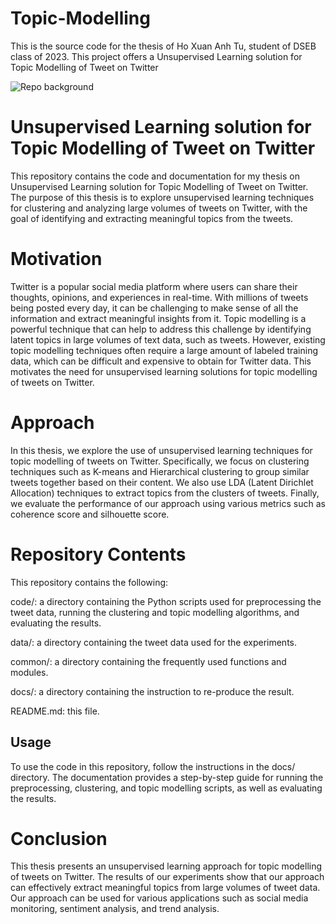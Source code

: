 # Topic-Modelling
This is the source code for the thesis of Ho Xuan Anh Tu, student of DSEB class of 2023. This project offers a Unsupervised Learning solution for Topic Modelling of Tweet on Twitter

![Repo background](https://miro.medium.com/v2/resize:fit:1050/0*4AWyn46J0Ckua1do)


# Unsupervised Learning solution for Topic Modelling of Tweet on Twitter
This repository contains the code and documentation for my thesis on Unsupervised Learning solution for Topic Modelling of Tweet on Twitter. The purpose of this thesis is to explore unsupervised learning techniques for clustering and analyzing large volumes of tweets on Twitter, with the goal of identifying and extracting meaningful topics from the tweets.

# Motivation
Twitter is a popular social media platform where users can share their thoughts, opinions, and experiences in real-time. With millions of tweets being posted every day, it can be challenging to make sense of all the information and extract meaningful insights from it. Topic modelling is a powerful technique that can help to address this challenge by identifying latent topics in large volumes of text data, such as tweets. However, existing topic modelling techniques often require a large amount of labeled training data, which can be difficult and expensive to obtain for Twitter data. This motivates the need for unsupervised learning solutions for topic modelling of tweets on Twitter.

# Approach
In this thesis, we explore the use of unsupervised learning techniques for topic modelling of tweets on Twitter. Specifically, we focus on clustering techniques such as K-means and Hierarchical clustering to group similar tweets together based on their content. We also use LDA (Latent Dirichlet Allocation) techniques to extract topics from the clusters of tweets. Finally, we evaluate the performance of our approach using various metrics such as coherence score and silhouette score.

# Repository Contents
This repository contains the following:

code/: a directory containing the Python scripts used for preprocessing the tweet data, running the clustering and topic modelling algorithms, and evaluating the results.

data/: a directory containing the tweet data used for the experiments.

common/: a directory containing the frequently used functions and modules.

docs/: a directory containing the instruction to re-produce the result.

README.md: this file.

## Usage
To use the code in this repository, follow the instructions in the docs/ directory. The documentation provides a step-by-step guide for running the preprocessing, clustering, and topic modelling scripts, as well as evaluating the results.

# Conclusion
This thesis presents an unsupervised learning approach for topic modelling of tweets on Twitter. The results of our experiments show that our approach can effectively extract meaningful topics from large volumes of tweet data. Our approach can be used for various applications such as social media monitoring, sentiment analysis, and trend analysis.